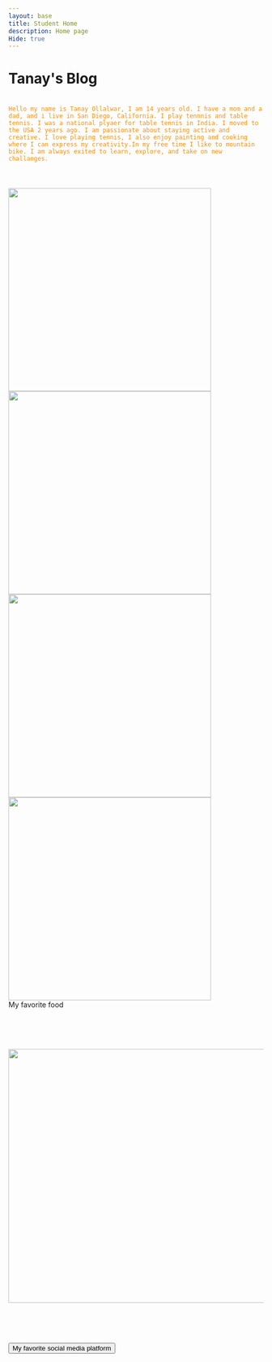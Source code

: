 ```yaml
---
layout: base
title: Student Home
description: Home page 
Hide: true
---
```



# Tanay's Blog

<br>
<code style="color : darkorange">Hello my name is Tanay Ollalwar, I am 14 years old. I have a mom and a dad, and i live in San Diego, California. I play tennnis and table tennis. I was a national plyaer for table tennis in India. I moved to the USA 2 years ago. I am passionate about staying active and creative. I love playing tennis, I also enjoy painting and cooking where I can express my creativity.In my free time I like to mountain bike. I am always exited to learn, explore, and take on new challanges.</code>
<br><br> <br><br>

<div class="row">
    <div class="column">
<img src="https://magazine.fortevillageresort.com/wp-content/uploads/2022/01/tennis-770x513.jpg" width="400" height="400">


<img src="https://media.istockphoto.com/id/1477430966/photo/woman-preparing-quinoa-vegetable-mix-cooked-in-a-frying-pan.jpg?s=612x612&w=0&k=20&c=eGlflJ8A7Kg8SbidqJxDp9hzbG0ETt3saS7Z4Sf250g=" width="400" height="400" >

</div>



<div class="row">
    <div class="column">



<img src="https://shwetainthekitchen.com/wp-content/uploads/2020/03/IMG_7944-scaled.jpg" width="400" height="400">

<img src="https://www.lookoutvt.com/wp-content/uploads/2023/06/AdobeStock_593082107-scaled-e1692656084718.jpeg" width="400" height="400">

<br>
My favorite food

</div>

<br><br><br><b>

<img src="https://upload.wikimedia.org/wikipedia/en/thumb/4/41/Flag_of_India.svg/1920px-Flag_of_India.svg.png" width="750" height="500">

<br><br><br>

<a href="https://www.youtube.com/">
<button>My favorite social media platform</button>
</a>
